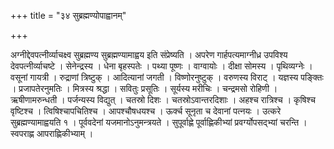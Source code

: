 +++
title = "३४ सुब्रह्मण्योपाह्वानम्"

+++

अग्नीद्देवपत्नीर्व्याचक्ष्व सुब्रह्मण्य सुब्रह्मण्यामाह्वय इति संप्रेष्यति । अपरेण गार्हपत्यमाग्नीध्र उपविश्य देवपत्नीर्व्याचष्टे । सेनेन्द्रस्य । धेना बृहस्पतेः । पथ्या पूष्णः । वाग्वायोः । दीक्षा सोमस्य । पृथिव्यग्नेः । वसूनां गायत्री । रुद्राणां त्रिष्टुक् । आदित्यानां जगती । विष्णोरनुष्टुक् । वरुणस्य विराट् । यज्ञस्य पङ्क्तिः । प्रजापतेरनुमतिः । मित्रस्य श्रद्धा । सवितुः प्रसूतिः । सूर्यस्य मरीचिः । चन्द्रमसो रोहिणी । ऋषीणामरुन्धती । पर्जन्यस्य विद्युत् । चतस्रो दिशः । चतस्रोऽवान्तरदिशाः । अहश्च रात्रिश्च । कृषिश्च वृष्टिश्च । त्विषिश्चापचितिश्च । आपश्चौषधयश्च । ऊर्क्च सूनृता च देवानां पत्नयः । उत्करे सुब्रह्मण्यामाह्वयति १ । पूर्ववदेनां यजमानोऽनुमन्त्रयते । सुपूर्वाह्णे पूर्वाह्णिकीभ्यां प्रवर्ग्योपसद्भ्यां चरन्ति । स्वपराह्ण आपराह्णिकीभ्याम् ।
